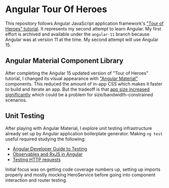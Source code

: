# Angular Tour Of Heroes

This repository follows Angular JavaScript application framework's
["Tour of Heroes" tutorial](https://angular.io/tutorial/tour-of-heroes). It
represents my second attempt to learn Angular. My first effort is archived
and available under the `angular-11` branch because Angular was at version 11
at the time. My second attempt will use Angular 15.

## Angular Material Component Library

After completing the Angular 15 updated version of "Tour of Heroes" tutorial,
I changed its visual appearance with
["Angular Material"](https://material.angular.io) components. This reduced the
amount of in-app CSS which makes it faster to build and iterate an app. But
the tradeoff is that
[app size increased significantly](https://newscrewdriver.com/2023/03/07/angular-material-impact-on-download-size/)
which could be a problem for size/bandwidth-constrained scenarios.

## Unit Testing

After playing with Angular Material, I explore unit testing infrastructure
already set up by Angular application boilerplate generator. Making
```ng test``` useful required studying the following:
* [Angular Developer Guide to Testing](https://angular.io/guide/testing)
* [Observables and RxJS in Angular](https://angular.io/guide/observables)
* [Testing HTTP requests](https://angular.io/guide/http#testing-http-requests)

Initial focus was on getting code coverage numbers up, setting up imports
properly and mostly mocking HeroService before going into component interaction
and router testing.
